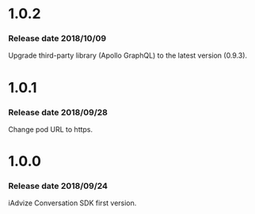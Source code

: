 # 1.0.2

### Release date 2018/10/09

Upgrade third-party library (Apollo GraphQL) to the latest version (0.9.3).



# 1.0.1

### Release date 2018/09/28

Change pod URL to https.



# 1.0.0

### Release date 2018/09/24

iAdvize Conversation SDK first version.